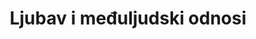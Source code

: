 ---
id: ljubav-i-medjuljudski-odnosi
title: "Ljubav i međuljudski odnosi"
desc: "O ljubavi, zaljubljenosti, partnerskim i drugim odnosima."
metaTitle: "Ljubav i međuljudski odnosi | Ubuntu Blog"
metaDesc: "O ljubavi, zaljubljenosti, partnerskim i drugim odnosima."
---